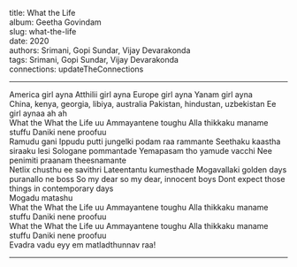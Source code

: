 title: What the Life  
album: Geetha Govindam  
slug: what-the-life  
date: 2020  
authors: Srimani, Gopi Sundar, Vijay Devarakonda  
tags: Srimani, Gopi Sundar, Vijay Devarakonda  
connections: updateTheConnections  

------------

America girl ayna Atthilii girl ayna Europe girl ayna Yanam girl ayna  
China, kenya, georgia, libiya, australia Pakistan, hindustan, uzbekistan Ee girl aynaa ah ah  
What the What the Life uu Ammayantene toughu Alla thikkaku maname stuffu Daniki nene proofuu  
Ramudu gani Ippudu putti jungelki podam raa rammante Seethaku kaastha siraaku lesi Sologane pommantade Yemapasam tho yamude vacchi Nee penimiti praanam theesnamante  
Netlix chusthu ee savithri Lateentantu kumesthade Mogavallaki golden days puranallo ne boss So my dear so my dear, innocent boys Dont expect those things in contemporary days  
Mogadu matashu  
What the What the Life uu Ammayantene toughu Alla thikkaku maname stuffu Daniki nene proofuu  
What the What the Life uu Ammayantene toughu Alla thikkaku maname stuffu Daniki nene proofuu  
Evadra vadu eyy em matladthunnav raa!  


------------
